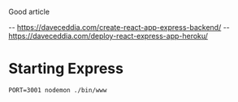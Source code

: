 Good article

-- https://daveceddia.com/create-react-app-express-backend/
-- https://daveceddia.com/deploy-react-express-app-heroku/

# Starting Express

`PORT=3001 nodemon ./bin/www`

